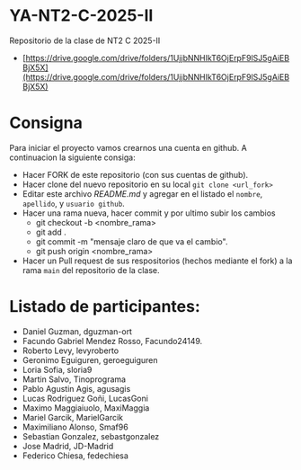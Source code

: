# YA-NT2-C-2025-II

Repositorio de la clase de NT2 C 2025-II

- [https://drive.google.com/drive/folders/1UjjbNNHIkT6OjErpF9lSJ5gAiEBBjX5X](https://drive.google.com/drive/folders/1UjjbNNHIkT6OjErpF9lSJ5gAiEBBjX5X)

# Consigna

Para iniciar el proyecto vamos crearnos una cuenta en github. A continuacion la siguiente consiga:

- Hacer FORK de este repositorio (con sus cuentas de github).
- Hacer clone del nuevo repositorio en su local `git clone <url_fork>`
- Editar este archivo _README.md_ y agregar en el listado el `nombre`, `apellido`, y `usuario github`.
- Hacer una rama nueva, hacer commit y por ultimo subir los cambios
  - git checkout -b <nombre_rama>
  - git add .
  - git commit -m "mensaje claro de que va el cambio".
  - git push origin <nombre_rama>
- Hacer un Pull request de sus respositorios (hechos mediante el fork) a la rama `main` del repositorio de la clase.

# Listado de participantes:

- Daniel Guzman, dguzman-ort
- Facundo Gabriel Mendez Rosso, Facundo24149.
- Roberto Levy, levyroberto
- Geronimo Eguiguren, geroeguiguren
- Loria Sofia, sloria9
- Martin Salvo, Tinoprograma
- Pablo Agustin Agis, agusagis
- Lucas Rodriguez Goñi, LucasGoni
- Maximo Maggiaiuolo, MaxiMaggia
- Mariel Garcik, MarielGarcik
- Maximiliano Alonso, Smaf96
- Sebastian Gonzalez, sebastgonzalez
- Jose Madrid, JD-Madrid
- Federico Chiesa, fedechiesa
